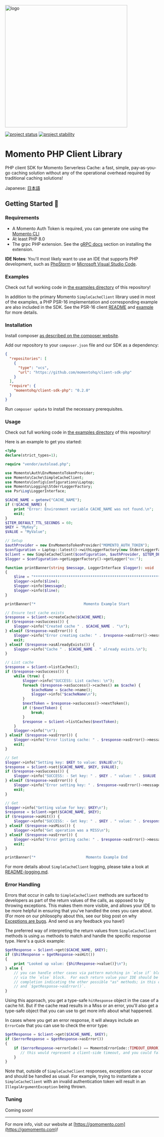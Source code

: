 <head>
  <meta name="Momento PHP Client Library Documentation" content="PHP client software development kit for Momento Serverless Cache">
</head>
<img src="https://docs.momentohq.com/img/logo.svg" alt="logo" width="400"/>

[![project status](https://momentohq.github.io/standards-and-practices/badges/project-status-official.svg)](https://github.com/momentohq/standards-and-practices/blob/main/docs/momento-on-github.md)
[![project stability](https://momentohq.github.io/standards-and-practices/badges/project-stability-alpha.svg)](https://github.com/momentohq/standards-and-practices/blob/main/docs/momento-on-github.md) 

# Momento PHP Client Library


PHP client SDK for Momento Serverless Cache: a fast, simple, pay-as-you-go caching solution without
any of the operational overhead required by traditional caching solutions!



Japanese: [日本語](README.ja.md)

## Getting Started :running:

### Requirements

- A Momento Auth Token is required, you can generate one using
  the [Momento CLI](https://github.com/momentohq/momento-cli)
- At least PHP 8.0
- The grpc PHP extension. See the [gRPC docs](https://github.com/grpc/grpc/blob/v1.46.3/src/php/README.md) section on
  installing the extension.

**IDE Notes**: You'll most likely want to use an IDE that supports PHP development, such
as [PhpStorm](https://www.jetbrains.com/phpstorm/) or [Microsoft Visual Studio Code](https://code.visualstudio.com/).

### Examples

Check out full working code in [the examples directory](examples/) of this repository!

In addition to the primary Momento `SimpleCacheClient` library used in most of the examples, a PHP PSR-16
implementation and corresponding example are also included in the SDK. See the PSR-16 client [README](README-PSR16.md)
and [example](https://github.com/momentohq/client-sdk-php/blob/psr16-library/examples/psr16-example.php) for more
details.

### Installation

Install composer [as described on the composer website](https://getcomposer.org/doc/00-intro.md).

Add our repository to your `composer.json` file and our SDK as a dependency:

```json
{
  "repositories": [
    {
      "type": "vcs",
      "url": "https://github.com/momentohq/client-sdk-php"
    }
  ],
  "require": {
    "momentohq/client-sdk-php": "0.2.0"
  }
}
```

Run `composer update` to install the necessary prerequisites.

### Usage

Check out full working code in [the examples directory](examples/) of this repository!

Here is an example to get you started:

```php
<?php
declare(strict_types=1);

require "vendor/autoload.php";

use Momento\Auth\EnvMomentoTokenProvider;
use Momento\Cache\SimpleCacheClient;
use Momento\Config\Configurations\Laptop;
use Momento\Logging\StderrLoggerFactory;
use Psr\Log\LoggerInterface;

$CACHE_NAME = getenv("CACHE_NAME");
if (!$CACHE_NAME) {
    print "Error: Environment variable CACHE_NAME was not found.\n";
    exit;
}
$ITEM_DEFAULT_TTL_SECONDS = 60;
$KEY = "MyKey";
$VALUE = "MyValue";

// Setup
$authProvider = new EnvMomentoTokenProvider("MOMENTO_AUTH_TOKEN");
$configuration = Laptop::latest()->withLoggerFactory(new StderrLoggerFactory());
$client = new SimpleCacheClient($configuration, $authProvider, $ITEM_DEFAULT_TTL_SECONDS);
$logger = $configuration->getLoggerFactory()->getLogger("ex:");

function printBanner(string $message, LoggerInterface $logger): void
{
    $line = "******************************************************************";
    $logger->info($line);
    $logger->info($message);
    $logger->info($line);
}

printBanner("*                      Momento Example Start                     *", $logger);

// Ensure test cache exists
$response = $client->createCache($CACHE_NAME);
if ($response->asSuccess()) {
    $logger->info("Created cache " . $CACHE_NAME . "\n");
} elseif ($response->asError()) {
    $logger->info("Error creating cache: " . $response->asError()->message() . "\n");
    exit;
} elseif ($response->asAlreadyExists()) {
    $logger->info("Cache " . $CACHE_NAME . " already exists.\n");
}

// List cache
$response = $client->listCaches();
if ($response->asSuccess()) {
    while (true) {
        $logger->info("SUCCESS: List caches: \n");
        foreach ($response->asSuccess()->caches() as $cache) {
            $cacheName = $cache->name();
            $logger->info("$cacheName\n");
        }
        $nextToken = $response->asSuccess()->nextToken();
        if (!$nextToken) {
            break;
        }
        $response = $client->listCaches($nextToken);
    }
    $logger->info("\n");
} elseif ($response->asError()) {
    $logger->info("Error listing cache: " . $response->asError()->message() . "\n");
    exit;
}

// Set
$logger->info("Setting key: $KEY to value: $VALUE\n");
$response = $client->set($CACHE_NAME, $KEY, $VALUE);
if ($response->asSuccess()) {
    $logger->info("SUCCESS: - Set key: " . $KEY . " value: " . $VALUE . " cache: " . $CACHE_NAME . "\n");
} elseif ($response->asError()) {
    $logger->info("Error setting key: " . $response->asError()->message() . "\n");
    exit;
}

// Get
$logger->info("Getting value for key: $KEY\n");
$response = $client->get($CACHE_NAME, $KEY);
if ($response->asHit()) {
    $logger->info("SUCCESS: - Get key: " . $KEY . " value: " . $response->asHit()->valueString() . " cache: " . $CACHE_NAME . "\n");
} elseif ($response->asMiss()) {
    $logger->info("Get operation was a MISS\n");
} elseif ($response->asError()) {
    $logger->info("Error getting cache: " . $response->asError()->message() . "\n");
    exit;
}

printBanner("*                       Momento Example End                      *", $logger);

```

For more details about `SimpleCacheClient` logging, please take a look at [README-logging.md](README-logging.md).

### Error Handling

Errors that occur in calls to `SimpleCacheClient` methods are surfaced to developers as part of the return values of
the calls, as opposed to by throwing exceptions. This makes them more visible, and allows your IDE to be more
helpful in ensuring that you've handled the ones you care about. (For more on our philosophy about this, see our
blog post on why [Exceptions are bugs](https://www.gomomento.com/blog/exceptions-are-bugs). And send us any
feedback you have!)

The preferred way of interpreting the return values from `SimpleCacheClient` methods is
using `as` methods to match and handle the specific response type. Here's a quick example:

```php
$getResponse = $client->get($CACHE_NAME, $KEY);
if ($hitResponse = $getResponse->asHit())
{
    print "Looked up value: {$hitResponse->value()}\n");
} else {
    // you can handle other cases via pattern matching in `else if` blocks, or a default case
    // via the `else` block.  For each return value your IDE should be able to give you code
    // completion indicating the other possible "as" methods; in this case, `$getResponse->asMiss()`
    // and `$getResponse->asError()`.
}
```

Using this approach, you get a type-safe `hitResponse` object in the case of a cache hit. But if the cache read
results in a Miss or an error, you'll also get a type-safe object that you can use to get more info about what happened.

In cases where you get an error response, it will always include an `ErrorCode` that you can use to check
the error type:

```php
$getResponse = $client->get($CACHE_NAME, $KEY);
if ($errorResponse = $getResponse->asError())
{
    if ($errorResponse->errorCode() == MomentoErrorCode::TIMEOUT_ERROR) {
       // this would represent a client-side timeout, and you could fall back to your original data source
    }
}
```

Note that, outside of `SimpleCacheClient` responses, exceptions can occur and should be handled as usual. For example,
trying to instantiate a `SimpleCacheClient` with an invalid authentication token will result in an
`IllegalArgumentException` being thrown.

### Tuning

Coming soon!

----------------------------------------------------------------------------------------
For more info, visit our website at [https://gomomento.com](https://gomomento.com)!
